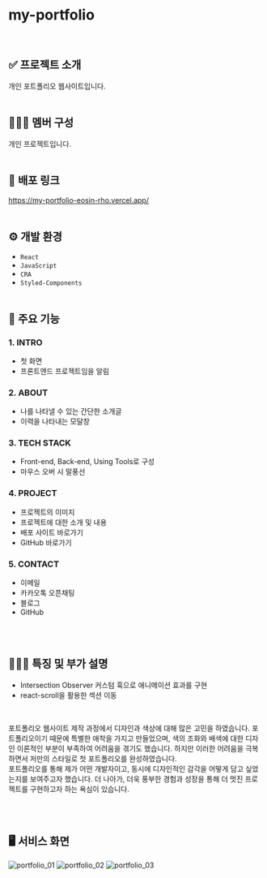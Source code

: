 # my-portfolio
<br />

## ✅ 프로젝트 소개
  개인 포트폴리오 웹사이트입니다.
<br /><br />

## 🧑‍🤝‍🧑 멤버 구성
  개인 프로젝트입니다.
<br /><br />

## 🔗 배포 링크
  https://my-portfolio-eosin-rho.vercel.app/
<br /><br />

## ⚙ 개발 환경
  - `React`
  - `JavaScript`
  - `CRA`
  - `Styled-Components`
<br /><br />

## 📌 주요 기능

### 1. INTRO
  - 첫 화면
  - 프론트엔드 프로젝트임을 알림
    
### 2. ABOUT
  - 나를 나타낼 수 있는 간단한 소개글
  - 이력을 나타내는 모달창
    
### 3. TECH STACK
  - Front-end, Back-end, Using Tools로 구성
  - 마우스 오버 시 말풍선

### 4. PROJECT
  - 프로젝트의 이미지
  - 프로젝트에 대한 소개 및 내용
  - 배포 사이트 바로가기
  - GitHub 바로가기
    
### 5. CONTACT
  - 이메일
  - 카카오톡 오픈채팅
  - 블로그
  - GitHub

<br /><br />

## 👩🏻‍💻 특징 및 부가 설명
  - Intersection Observer 커스텀 훅으로 애니메이션 효과를 구현
  - react-scroll을 활용한 섹션 이동
<br />
    <p> 포트폴리오 웹사이트 제작 과정에서 디자인과 색상에 대해 많은 고민을 하였습니다. 포트폴리오이기 때문에 특별한 애착을 가지고 만들었으며, 색의 조화와 배색에 대한 디자인 이론적인 부분이 부족하여 어려움을 겪기도 했습니다. 하지만 이러한 어려움을 극복하면서 저만의 스타일로 첫 포트폴리오를 완성하였습니다. <br />
포트폴리오를 통해 제가 어떤 개발자이고, 동시에 디자인적인 감각을 어떻게 담고 싶었는지를 보여주고자 했습니다. 더 나아가, 더욱 풍부한 경험과 성장을 통해 더 멋진 프로젝트를 구현하고자 하는 욕심이 있습니다.</p>
<br /><br />

## 🖥️ 서비스 화면

![portfolio_01](https://github.com/bananashow/my-portfolio/assets/85798544/db67c1e6-3e8d-483c-bb92-ae2394c61ee9)
![portfolio_02](https://github.com/bananashow/my-portfolio/assets/85798544/42b3b569-506f-4222-b2c5-f3384614dc2a)
![portfolio_03](https://github.com/bananashow/my-portfolio/assets/85798544/f532b418-2b52-41c5-94f9-72e115abb08a)
